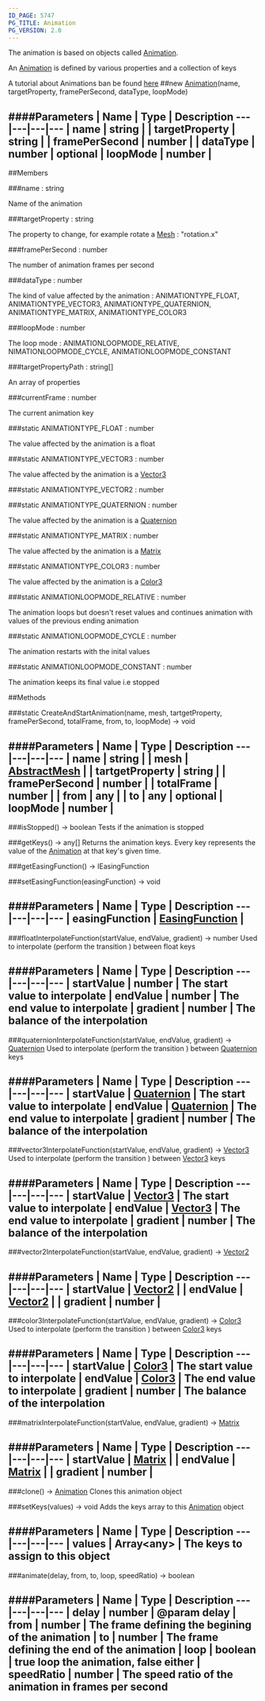 ```yaml
---
ID_PAGE: 5747
PG_TITLE: Animation
PG_VERSION: 2.0
---
```


The animation is based on objects called [Animation](page.php?p=5747).

An [Animation](page.php?p=5747) is defined by various properties and a collection of keys

A tutorial about Animations ban be found [here](https://github.com/BabylonJS/Babylon.js/wiki/07-Animation)
##new [Animation](page.php?p=5747)(name, targetProperty, framePerSecond, dataType, loopMode)




####Parameters
 | Name | Type | Description
---|---|---|---
 | name | string | 
 | targetProperty | string | 
 | framePerSecond | number | 
 | dataType | number | 
optional | loopMode | number | 
---

##Members

###name : string



Name of the animation


###targetProperty : string



The property to change, for example rotate a [Mesh](page.php?p=5722) : &quot;rotation.x&quot;


###framePerSecond : number



The number of animation frames per second


###dataType : number



The kind of value affected by the animation : ANIMATIONTYPE_FLOAT, ANIMATIONTYPE_VECTOR3, ANIMATIONTYPE_QUATERNION, ANIMATIONTYPE_MATRIX, ANIMATIONTYPE_COLOR3


###loopMode : number



The loop mode : ANIMATIONLOOPMODE_RELATIVE, NIMATIONLOOPMODE_CYCLE, ANIMATIONLOOPMODE_CONSTANT


###targetPropertyPath : string[]



An array of properties


###currentFrame : number



The current animation key


###static ANIMATIONTYPE_FLOAT : number



The value affected by the animation is a float


###static ANIMATIONTYPE_VECTOR3 : number



The value affected by the animation is a [Vector3](page.php?p=5808)


###static ANIMATIONTYPE_VECTOR2 : number


###static ANIMATIONTYPE_QUATERNION : number



The value affected by the animation is a [Quaternion](page.php?p=5810)


###static ANIMATIONTYPE_MATRIX : number



The value affected by the animation is a [Matrix](page.php?p=5811)


###static ANIMATIONTYPE_COLOR3 : number



The value affected by the animation is a [Color3](page.php?p=5805)


###static ANIMATIONLOOPMODE_RELATIVE : number



The animation loops but doesn't reset values and continues animation with values of the previous ending animation


###static ANIMATIONLOOPMODE_CYCLE : number



The animation restarts with the inital values


###static ANIMATIONLOOPMODE_CONSTANT : number



The animation keeps its final value i.e stopped







##Methods

###static CreateAndStartAnimation(name, mesh, tartgetProperty, framePerSecond, totalFrame, from, to, loopMode) &rarr; void

####Parameters
 | Name | Type | Description
---|---|---|---
 | name | string | 
 | mesh | [AbstractMesh](page.php?p=5720) | 
 | tartgetProperty | string | 
 | framePerSecond | number | 
 | totalFrame | number | 
 | from | any | 
 | to | any | 
optional | loopMode | number | 
---

###isStopped() &rarr; boolean
Tests if the animation is stopped




###getKeys() &rarr; any[]
Returns the animation keys.
Every key represents the value of the [Animation](page.php?p=5747) at that key's given time.




###getEasingFunction() &rarr; IEasingFunction


###setEasingFunction(easingFunction) &rarr; void

####Parameters
 | Name | Type | Description
---|---|---|---
 | easingFunction | [EasingFunction](page.php?p=5748) | 
---

###floatInterpolateFunction(startValue, endValue, gradient) &rarr; number
Used to interpolate (perform the transition ) between float keys



####Parameters
 | Name | Type | Description
---|---|---|---
 | startValue | number | The start value to interpolate
 | endValue | number | The end value to interpolate
 | gradient | number | The balance of the interpolation
---

###quaternionInterpolateFunction(startValue, endValue, gradient) &rarr; [Quaternion](page.php?p=5810)
Used to interpolate (perform the transition ) between [Quaternion](page.php?p=5810) keys



####Parameters
 | Name | Type | Description
---|---|---|---
 | startValue | [Quaternion](page.php?p=5810) | The start value to interpolate
 | endValue | [Quaternion](page.php?p=5810) | The end value to interpolate
 | gradient | number | The balance of the interpolation
---

###vector3InterpolateFunction(startValue, endValue, gradient) &rarr; [Vector3](page.php?p=5808)
Used to interpolate (perform the transition ) between [Vector3](page.php?p=5808) keys



####Parameters
 | Name | Type | Description
---|---|---|---
 | startValue | [Vector3](page.php?p=5808) | The start value to interpolate
 | endValue | [Vector3](page.php?p=5808) | The end value to interpolate
 | gradient | number | The balance of the interpolation
---

###vector2InterpolateFunction(startValue, endValue, gradient) &rarr; [Vector2](page.php?p=5807)

####Parameters
 | Name | Type | Description
---|---|---|---
 | startValue | [Vector2](page.php?p=5807) | 
 | endValue | [Vector2](page.php?p=5807) | 
 | gradient | number | 
---

###color3InterpolateFunction(startValue, endValue, gradient) &rarr; [Color3](page.php?p=5805)
Used to interpolate (perform the transition ) between [Color3](page.php?p=5805) keys



####Parameters
 | Name | Type | Description
---|---|---|---
 | startValue | [Color3](page.php?p=5805) | The start value to interpolate
 | endValue | [Color3](page.php?p=5805) | The end value to interpolate
 | gradient | number | The balance of the interpolation
---

###matrixInterpolateFunction(startValue, endValue, gradient) &rarr; [Matrix](page.php?p=5811)

####Parameters
 | Name | Type | Description
---|---|---|---
 | startValue | [Matrix](page.php?p=5811) | 
 | endValue | [Matrix](page.php?p=5811) | 
 | gradient | number | 
---

###clone() &rarr; [Animation](page.php?p=5747)
Clones this animation object




###setKeys(values) &rarr; void
Adds the keys array to this [Animation](page.php?p=5747) object



####Parameters
 | Name | Type | Description
---|---|---|---
 | values | Array&lt;any&gt; | The keys to assign to this object
---

###animate(delay, from, to, loop, speedRatio) &rarr; boolean

####Parameters
 | Name | Type | Description
---|---|---|---
 | delay | number | @param delay
 | from | number | The frame defining the begining of the animation
 | to | number | The frame defining the end of the animation
 | loop | boolean | true loop the animation, false either
 | speedRatio | number | The speed ratio of the animation in frames per second
---
